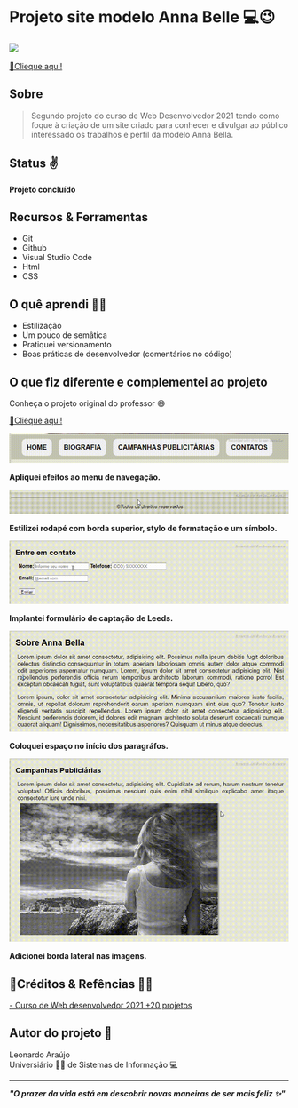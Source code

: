 <h1>Projeto site modelo Anna Belle 💻😉</h1>

<img src="inform/demost.gif" aling="center">

<a href="#">🔗Clieque aqui!</a>

## Sobre
> Segundo projeto do curso de Web Desenvolvedor 2021 tendo como foque à criação de um site criado para conhecer e divulgar ao público interessado  os trabalhos e perfil da modelo Anna Bella.

## Status ✌️

**Projeto concluído**


## Recursos & Ferramentas 

* Git<br>
* Github<br>
* Visual Studio Code<br>
* Html<br>
* CSS

## O quê aprendi 🧑‍💻

* Estilização<br>
* Um pouco de semâtica<br>
* Pratiquei versionamento<br>
* Boas práticas de desenvolvedor (comentários no código)

## O que fiz diferente e complementei ao projeto

<p>

Conheça o projeto original do professor 😄<br>

<a href="https://drive.google.com/file/d/1xShH23ALBsKFKIQ4O5ANDrPx9sE2-o53/view?usp=sharing">🔗Clieque aqui!</a>

</p>
    
<img src="inform/menu.gif">

**Apliquei efeitos ao menu de navegação.**


<img src="inform/rodape.gif">

 
**Estilizei rodapé com borda superior, stylo de formatação e um símbolo.**


<img src="inform/form.gif">


**Implantei formulário de captação de Leeds.**


<img src="inform/parag.gif">


**Coloquei espaço no início dos paragráfos.**


<img src="inform/borda.gif">


**Adicionei borda lateral nas imagens.**


## 🔗Créditos & Refências 🐧🖖

[- Curso de Web desenvolvedor 2021 +20 projetos](https://www.udemy.com/share/101WqG2@Pm1KfUtjSVcKdEFLAHJOVBRuSlc=/)

## Autor do projeto 👊

Leonardo Araújo <br>
Universiário 🧑‍🎓 de Sistemas de Informação 💻
<hr>

***"O prazer da vida está em descobrir novas maneiras de ser mais feliz ✨"*** 

